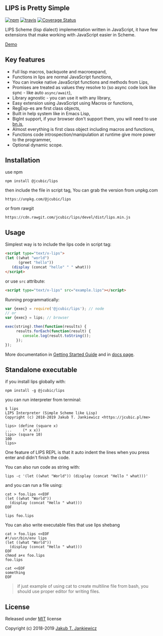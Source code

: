 ## LIPS is Pretty Simple

[![npm](https://img.shields.io/badge/npm-DEV-blue.svg)](https://www.npmjs.com/package/@jcubic/lips)
[![travis](https://travis-ci.org/jcubic/lips.svg?branch=devel&5be747fe5af91082a4ee41d3176416e17024f270)](https://travis-ci.org/jcubic/lips)
[![Coverage Status](https://coveralls.io/repos/github/jcubic/lips/badge.svg?branch=devel&6c59f27b0d4963b090592eba807b6f56)](https://coveralls.io/github/jcubic/lips?branch=devel)


LIPS Scheme (lisp dialect) implementation written in JavaScript,
it have few extensions that make working with JavaScript easier in Scheme.

[Demo](https://jcubic.github.io/lips/#demo)

## Key features

* Full lisp macros, backquote and macroexpand,
* Functions in lips are normal JavaScript functions,
* You can invoke native JavaScript functions and methods from Lips,
* Promises are treated as values they resolve to (so async code look like sync - like auto `async/await`),
* Library agnostic - you can use it with any library,
* Easy extension using JavaScript using Macros or functions,
* RegExp-es are first class objects,
* Built in help system like in Emacs Lisp,
* BigInt support, if your browser don't support them, you will need to use [bn.js](https://github.com/indutny/bn.js/),
* Almost everything is first class object including macros and functions,
* Functions code introspection/manipulation at runtime give more power to the programmer,
* Optional dynamic scope.

## Installation

use npm

```
npm install @jcubic/lips
```

then include the file in script tag, You can grab the version from unpkg.com

```
https://unpkg.com/@jcubic/lips
```

or from rawgit

```
https://cdn.rawgit.com/jcubic/lips/devel/dist/lips.min.js
```

## Usage


Simplest way is to include the lips code in script tag:

```html
<script type="text/x-lips">
(let ((what "world")
      (greet "hello"))
   (display (concat "hello" " " what)))
</script>
```

or use `src` attribute:

```html
<script type="text/x-lips" src="example.lips"></script>
```

Running programmatically:

```javascript
var {exec} = require('@jcubic/lips'); // node
// or
var {exec} = lips; // browser

exec(string).then(function(results) {
     results.forEach(function(result) {
        console.log(result.toString());
     });
});
```

More documentation in [Getting Started Guide](https://github.com/jcubic/lips/wiki/Getting-Started) and
in [docs page](https://jcubic.github.io/lips/docs.html).

## Standalone executable

if you install lips globally with:

```
npm install -g @jcubic/lips
```

you can run interpreter from terminal:

```
$ lips
LIPS Interpreter (Simple Scheme like Lisp)
Copyright (c) 2018-2019 Jakub T. Jankiewicz <https://jcubic.pl/me>

lips> (define (square x)
...     (* x x))
lips> (square 10)
100
lips>
```

One feature of LIPS REPL is that it auto indent the lines when you press enter and didn't finish the code.

You can also run code as string with:

```
lips -c '(let ((what "World")) (display (concat "Hello " what)))'
```

and you can run a file using:

```
cat > foo.lips <<EOF
(let ((what "World"))
  (display (concat "Hello " what)))
EOF

lips foo.lips
```

You can also write executable files that use lips shebang

```
cat > foo.lips <<EOF
#!/usr/bin/env lips
(let ((what "World"))
  (display (concat "Hello " what)))
EOF
chmod a+x foo.lips
foo.lips
```

```
cat <<EOF
something
EOF
```

> if just example of using cat to create multiline file from bash, you should use proper editor for
> writing files.

## License

Released under [MIT](http://opensource.org/licenses/MIT) license

Copyright (c) 2018-2019 [Jakub T. Jankiewicz](https://jcubic.pl/jakub-jankiewicz)
